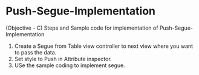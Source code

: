 Push-Segue-Implementation
=========================

(Objective - C) Steps and Sample code for implementation of Push-Segue-Implementation

1) Create a Segue from Table view controller to next view where you want to pass the data.
2) Set style to Push in Attribute inspector.
3) USe the sample coding to implement segue.
